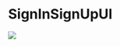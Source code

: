 # SignInSignUpUI

<img src="https://github.com/aman210697/SignInSignUpUI/blob/master/signInsignUp.gif"  />
